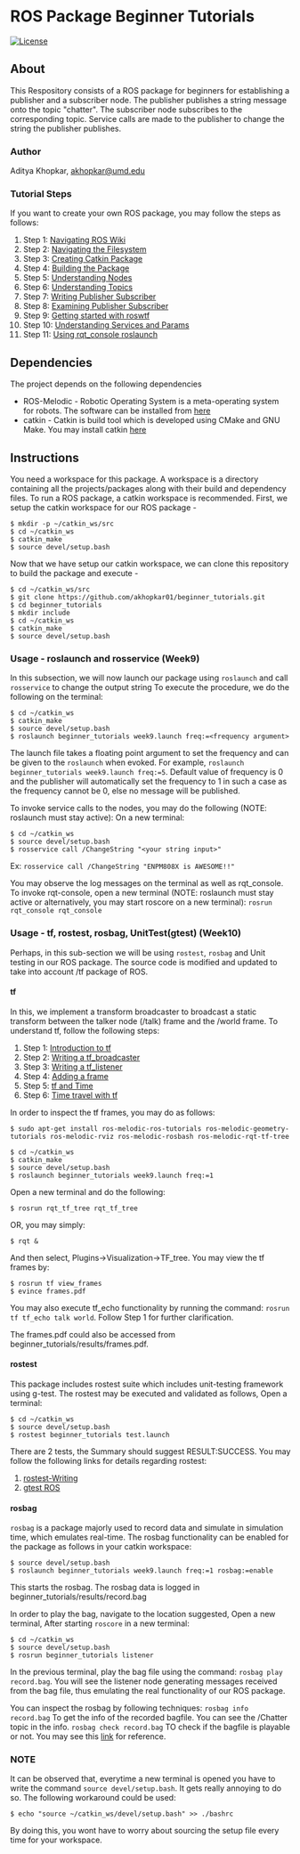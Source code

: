 # ROS Package Beginner Tutorials
[![License](https://img.shields.io/badge/License-MIT%20-green.svg)](https://github.com/akhopkar01/beginner-tutorial/blob/master/LICENSE)
## About
This Respository consists of a ROS package for beginners for establishing a publisher and a subscriber node. The publisher publishes a string message onto the topic "chatter". The subscriber node subscribes to the corresponding topic. Service calls are made to the publisher to change the string the publisher publishes.
### Author
Aditya Khopkar, akhopkar@umd.edu

### Tutorial Steps
If you want to create your own ROS package, you may follow the steps as follows:
1. Step 1: [Navigating ROS Wiki](http://wiki.ros.org/ROS/Tutorials/NavigatingTheWiki)
2. Step 2: [Navigating the Filesystem](http://wiki.ros.org/ROS/Tutorials/NavigatingTheFilesystem)
3. Step 3: [Creating Catkin Package](http://wiki.ros.org/ROS/Tutorials/CreatingPackage)
4. Step 4: [Building the Package](http://wiki.ros.org/ROS/Tutorials/BuildingPackages)
5. Step 5: [Understanding Nodes](http://wiki.ros.org/ROS/Tutorials/UnderstandingNodes)
6. Step 6: [Understanding Topics](http://wiki.ros.org/ROS/Tutorials/UnderstandingTopics)
7. Step 7: [Writing Publisher Subscriber](http://wiki.ros.org/ROS/Tutorials/WritingPublisherSubscriber%28c%2B%2B%29)
8. Step 8: [Examining Publisher Subscriber](http://wiki.ros.org/ROS/Tutorials/ExaminingPublisherSubscriber) 
9. Step 9: [Getting started with roswtf](http://wiki.ros.org/ROS/Tutorials/Getting%20started%20with%20roswtf)
10. Step 10: [Understanding Services and Params](http://wiki.ros.org/ROS/Tutorials/UnderstandingServicesParams)
11. Step 11: [Using rqt_console roslaunch](http://wiki.ros.org/ROS/Tutorials/UsingRqtconsoleRoslaunch)

## Dependencies
The project depends on the following dependencies
* ROS-Melodic - Robotic Operating System is a meta-operating system for robots. The software can be installed from [here](http://wiki.ros.org/melodic/Installation/Ubuntu) 
* catkin - Catkin is build tool which is developed using CMake and GNU Make. You may install catkin [here](http://wiki.ros.org/catkin#Installing_catkin)

## Instructions
You need a workspace for this package. A workspace is a directory containing all the projects/packages along with their build and dependency files. To run a ROS package, a catkin workspace is recommended. First, we setup the catkin workspace for our ROS package -
```
$ mkdir -p ~/catkin_ws/src
$ cd ~/catkin_ws
$ catkin_make
$ source devel/setup.bash
```

Now that we have setup our catkin workspace, we can clone this repository to build the package and execute - 
```
$ cd ~/catkin_ws/src
$ git clone https://github.com/akhopkar01/beginner_tutorials.git
$ cd beginner_tutorials
$ mkdir include
$ cd ~/catkin_ws
$ catkin_make
$ source devel/setup.bash
```
### Usage - roslaunch and rosservice (Week9)

In this subsection, we will now launch our package using ```roslaunch``` and call ```rosservice``` to change the output string
To execute the procedure, we do the following on the terminal:
```
$ cd ~/catkin_ws
$ catkin_make
$ source devel/setup.bash
$ roslaunch beginner_tutorials week9.launch freq:=<frequency argument>
``` 

The launch file takes a floating point argument to set the frequency and can be given to the ```roslaunch``` when evoked. For example,
```roslaunch beginner_tutorials week9.launch freq:=5```. Default value of frequency is 0 and the publisher will automatically set the frequency to 1 in such a case as the frequency cannot be 0, else no message will be published.

To invoke service calls to the nodes, you may do the following (NOTE: roslaunch must stay active):
On a new terminal:
```
$ cd ~/catkin_ws
$ source devel/setup.bash
$ rosservice call /ChangeString "<your string input>"
```
Ex: ```rosservice call /ChangeString "ENPM808X is AWESOME!!"```

You may observe the log messages on the terminal as well as rqt_console. To invoke rqt-console, open a new terminal (NOTE: roslaunch must stay active or alternatively, you may start roscore on a new terminal):
```rosrun rqt_console rqt_console```
 
### Usage - tf, rostest, rosbag, UnitTest(gtest) (Week10)

Perhaps, in this sub-section we will be using ```rostest```, ```rosbag``` and Unit testing in our ROS package. The source code is modified and updated to take into account /tf package of ROS. 

#### tf

In this, we implement a transform broadcaster to broadcast a static transform between the talker node (/talk) frame and the /world frame. To understand tf, follow the following steps:

1. Step 1: [Introduction to tf](http://wiki.ros.org/tf/Tutorials/Introduction%20to%20tf)
2. Step 2: [Writing a tf_broadcaster](http://wiki.ros.org/tf/Tutorials/Writing%20a%20tf%20broadcaster%20%28C%2B%2B%29)
3. Step 3: [Writing a tf_listener](http://wiki.ros.org/tf/Tutorials/Writing%20a%20tf%20listener%20%28C%2B%2B%29)
4. Step 4: [Adding a frame](http://wiki.ros.org/tf/Tutorials/Adding%20a%20frame%20%28C%2B%2B%29)
5. Step 5: [tf and Time](http://wiki.ros.org/tf/Tutorials/tf%20and%20Time%20%28C%2B%2B%29)
6. Step 6: [Time travel with tf](http://wiki.ros.org/tf/Tutorials/Time%20travel%20with%20tf%20%28C%2B%2B%29)

In order to inspect the tf frames, you may do as follows:
```
$ sudo apt-get install ros-melodic-ros-tutorials ros-melodic-geometry-tutorials ros-melodic-rviz ros-melodic-rosbash ros-melodic-rqt-tf-tree

$ cd ~/catkin_ws
$ catkin_make
$ source devel/setup.bash
$ roslaunch beginner_tutorials week9.launch freq:=1
```
Open a new terminal and do the following:
```
$ rosrun rqt_tf_tree rqt_tf_tree
```
OR, you may simply:
```
$ rqt &
```
And then select, Plugins->Visualization->TF_tree. You may view the tf frames by: 
```
$ rosrun tf view_frames
$ evince frames.pdf
```
You may also execute tf_echo functionality by running the command: ```rosrun tf tf_echo talk world```. Follow Step 1 for further clarification. 

The frames.pdf could also be accessed from beginner_tutorials/results/frames.pdf.

#### rostest
This package includes rostest suite which includes unit-testing framework using g-test. The rostest may be executed and validated as follows, Open a terminal:
```
$ cd ~/catkin_ws
$ source devel/setup.bash
$ rostest beginner_tutorials test.launch
```
There are 2 tests, the Summary should suggest RESULT:SUCCESS. You may follow the following links for details regarding rostest:
1. [rostest-Writing](http://wiki.ros.org/rostest/Writing)
2. [gtest ROS](http://wiki.ros.org/gtest)

#### rosbag
```rosbag``` is a package majorly used to record data and simulate in simulation time, which emulates real-time. The rosbag functionality can be enabled for the package as follows in your catkin workspace:
```
$ source devel/setup.bash
$ roslaunch beginner_tutorials week9.launch freq:=1 rosbag:=enable
```
This starts the rosbag. The rosbag data is logged in beginner_tutorials/results/record.bag

In order to play the bag, navigate to the location suggested, Open a new terminal, After starting ```roscore``` in a new terminal:
```
$ cd ~/catkin_ws
$ source devel/setup.bash
$ rosrun beginner_tutorials listener
```
In the previous terminal, play the bag file using the command: ```rosbag play record.bag```. You will see the listener node generating messages received from the bag file, thus emulating the real functionality of our ROS package.

You can inspect the rosbag by following techniques:
```rosbag info record.bag``` To get the info of the recorded bagfile. You can see the /Chatter topic in the info.
```rosbag check record.bag``` TO check if the bagfile is playable or not. You may see this [link](http://wiki.ros.org/ROS/Tutorials/Recording%20and%20playing%20back%20data) for reference.

### NOTE
It can be observed that, everytime a new terminal is opened you have to write the command ```source devel/setup.bash```. It gets really annoying to do so. The following workaround could be used:
```
$ echo "source ~/catkin_ws/devel/setup.bash" >> ./bashrc
```
By doing this, you wont have to worry about sourcing the setup file every time for your workspace.